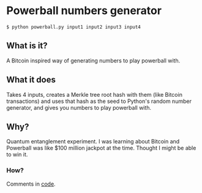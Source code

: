 # Powerball numbers generator

```
$ python powerball.py input1 input2 input3 input4
```

## What is it?

A Bitcoin inspired way of generating numbers to play powerball with.

## What it does

Takes 4 inputs, creates a Merkle tree root hash with them (like Bitcoin transactions) and uses that hash as the seed to Python's random number generator, and gives you numbers to play powerball with.

## Why?

Quantum entanglement experiment. I was learning about Bitcoin and Powerball was like $100 million jackpot at the time. Thought I might be able to win it.

### How?

Comments in [code](https://github.com/networkpunk/powerball/blob/master/powerball.py).
